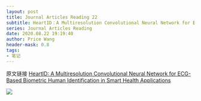```yaml
---
layout: post
title: Journal Articles Reading 22
subtitle: HeartID：A Multiresolution Convolutional Neural Network for ECG-Based Biometric Human Identification in Smart Health Applications
series: Journal Articles Reading
date: 2020.08.22 19:19:40
author: Price Wang
header-mask: 0.8
tags:
- 笔记
---
```


原文链接 [HeartID: A Multiresolution Convolutional Neural Network for ECG-Based Biometric Human Identification in Smart Health Applications](https://ieeexplore.ieee.org/document/7933065)

<img class="post_img" src="{{ site.baseurl }}/img/post/{{ page.series }}/{{ page.title }}.png">
